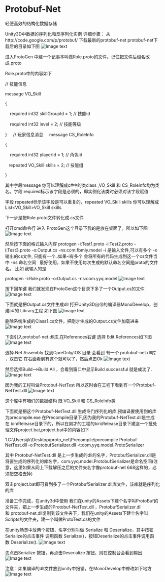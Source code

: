 # Protobuf-Net

轻便高效的结构化数据存储

Unity3D中数据的序列化和反序列化实例
详细步骤：
从http://code.google.com/p/protobuf/ 下载最新的protobuf-net
protobuf-net下载后的目录如下图
![Image text](https://raw.github.com/nongzhang/Protobuf-Net/master/processingguide/1.png)

进入ProtoGen 中建一个记事本叫做Role.proto的文件，记住把文件后缀名改成.proto

Role.proto中的内容如下

// 技能信息  

message VO_Skill  

{  

    required int32 skillGroupId = 1; // 技能id 

    required int32 level = 2; // 技能等级  

}  
 
// 玩家信息消息  
 
message CS_RoleInfo 

{ 

    required int32 playerId = 1; // 角色id

   repeated VO_Skill skills = 2; // 技能组  

} 

其中字段message 你可以理解成c#中的类class ,VO_Skill 和 CS_RoleInfo均为类名。字段 required标示该字段是必须的，即实例化该类时必须对该字段赋值

字段 repeated标示该字段是可以重复的，repeated VO_Skill skills 你可以理解成 List<VO_Skill>VO_Skill skills.

下一步是把Role.proto文件转化成.cs文件

打开cmd命令行 进入 ProtoGen这个目录下我的是放在桌面了，所以如下图
![Image text](https://raw.github.com/nongzhang/Protobuf-Net/master/processingguide/2.png)

然后按下面的格式输入内容
protogen -i:Test1.proto -i:Test2.proto -i:Test3.proto -o:Output.cs -ns:com.fbmly.model
-i 是输入文件,可以有多个
-o 输出的cs文件, 只能有一个..如果-i有多个 会将所有的代码生成到这一个cs文件当中
-ns 命名空间   最好使用，如果不使用每次生成的默认命名空间是proto的文件名。
比如 我输入的是

protogen -i:Role.proto -o:Output.cs -ns:com.yyq.model
![Image text](https://raw.github.com/nongzhang/Protobuf-Net/master/processingguide/3.png)

按下回车键 我们就发现在ProtoGen这个目录下多了一个Output.cs的文件
![Image text](https://raw.github.com/nongzhang/Protobuf-Net/master/processingguide/4.png)

下面就是把Output.cs文件生成dll
打开Unity3D自带的编译器MonoDevelop，创建c#的 Library工程 如下图
![Image text](https://raw.github.com/nongzhang/Protobuf-Net/master/processingguide/5.png)

删除系统生成的Class1.cs文件，把刚才生成的Output.cs文件加载进来
![Image text](https://raw.github.com/nongzhang/Protobuf-Net/master/processingguide/6.png)

下面引入protobuf-net.dll库,在References右键 选择 Edit References如下图
![Image text](https://raw.github.com/nongzhang/Protobuf-Net/master/processingguide/7.png)

选择.Net Assembly 找到CpreOnly/iOS 目录 会看到 有一个 protobuf-net.dll库 ，双击它 在右面看到有这个就可以了，然后点击Ok
![Image text](https://raw.github.com/nongzhang/Protobuf-Net/master/processingguide/8.png)

然后选择Build-->Build All ，会看到窗口中显示Build successful 就是成功了.
![Image text](https://raw.github.com/nongzhang/Protobuf-Net/master/processingguide/9.png)

因为我的工程叫做Protobuf-NetTest 所以这时会在工程下看到有一个Protobuf-NetTest.dll
![Image text](https://raw.github.com/nongzhang/Protobuf-Net/master/processingguide/10.png)

这个库中有咱们的数据结构 既 VO_Skill 和 CS_RoleInfo类

下面就是把这个Protobuf-NetTest.dll 生成专门序列化的库,预编译要使用到的库为precompile.exe 在Precompile目录下,因为我的Protobuf-NetTest.dll是生成在 bin\Release目录下的，所以在刚才的工程的bin\Release目录下建造一个批处理文件project.bat,project.bat中的内容如下

1.C:\Users\jk\Desktop\proto_net\Precompile\precompile Protobuf-NetTest.dll -o:ProtobufSerializer.dll -t:com.yyq.model.ProtoSerializer 

其中 Protobuf-NetTest.dll 是上一步生成的dll的名字，ProtobufSerializer.dll是将要生成的序列化的库名字，com.yyq.model.ProtobufSerializer是命名空间(注意，这里如果从网上下载解压之后的文件夹名字像protobuf-net 668这样的，必须把空格去掉)

双击project.bat即可看到多了一个ProtobufSerializer.dll库文件，该库就是序列化的库

准备工作完成，在unity3d中使用
我们在unity的Assets下建个名字叫ProtoBuf的文件夹，把上一步生成的Protobuf-NetTest.dll ，ProtobufSerializer.dl 和 protobuf-net.dll复制到该文件夹下，我们在unity的Assets下建个名字叫Scripts的文件夹，建一个叫做ProtoTest.cs的文件

在unity场景中放两个按钮，名字分别叫做 Serialize 和 Deserialize，其中按钮Serialize的点击事件 调用函数 Serialize()，按钮Deserialize的点击事件调用函数 Deserialize().
![Image text](https://raw.github.com/nongzhang/Protobuf-Net/master/processingguide/11.png)

先点击Serialize 按钮，再点击Deserialize 按钮，则在控制台会看到输出
![Image text](https://raw.github.com/nongzhang/Protobuf-Net/master/processingguide/12.png)

注意：如果编译的dll文件放到unity中报错，在MonoDevelop中修改如下地方
![Image text](https://raw.github.com/nongzhang/Protobuf-Net/master/processingguide/13.png)
